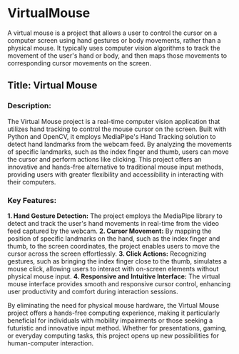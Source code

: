 # VirtualMouse
A virtual mouse is a project that allows a user to control the cursor on a computer screen using hand gestures or body movements, rather than a physical mouse.
It typically uses computer vision algorithms to track the movement of the user's hand or body, and then maps those movements to corresponding cursor movements on the screen. 


## Title: Virtual Mouse

### Description:
The Virtual Mouse project is a real-time computer vision application that utilizes hand tracking to control the mouse cursor on the screen. Built with Python and OpenCV, it employs MediaPipe's Hand Tracking solution to detect hand landmarks from the webcam feed. By analyzing the movements of specific landmarks, such as the index finger and thumb, users can move the cursor and perform actions like clicking. This project offers an innovative and hands-free alternative to traditional mouse input methods, providing users with greater flexibility and accessibility in interacting with their computers.


### Key Features:
**1. Hand Gesture Detection:** The project employs the MediaPipe library to detect and track the user's hand movements in real-time from the video feed captured by the webcam.
**2. Cursor Movement:** By mapping the position of specific landmarks on the hand, such as the index finger and thumb, to the screen coordinates, the project enables users to move the cursor across the screen effortlessly.
**3. Click Actions:** Recognizing gestures, such as bringing the index finger close to the thumb, simulates a mouse click, allowing users to interact with on-screen elements without physical mouse input.
**4. Responsive and Intuitive Interface:** The virtual mouse interface provides smooth and responsive cursor control, enhancing user productivity and comfort during interaction sessions.

By eliminating the need for physical mouse hardware, the Virtual Mouse project offers a hands-free computing experience, making it particularly beneficial for individuals with mobility impairments or those seeking a futuristic and innovative input method. Whether for presentations, gaming, or everyday computing tasks, this project opens up new possibilities for human-computer interaction.
